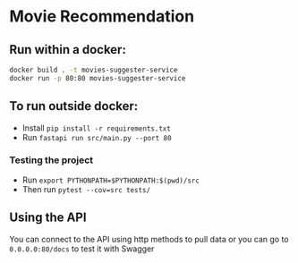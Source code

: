 # Movie Recommendation

## Run within a docker:

```bash
docker build . -t movies-suggester-service
docker run -p 80:80 movies-suggester-service
```

## To run outside docker:

* Install `pip install -r requirements.txt`
* Run `fastapi run src/main.py --port 80`

### Testing the project

* Run `export PYTHONPATH=$PYTHONPATH:$(pwd)/src`
* Then run `pytest --cov=src tests/`

## Using the API

You can connect to the API using http methods to pull data or you can go to `0.0.0.0:80/docs` to test it with Swagger